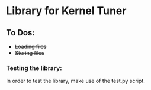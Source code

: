 # Library for Kernel Tuner
## To Dos:
- <s>Loading files</s>
- <s>Storing files</s>


### Testing the library:
In order to test the library, make use of the test.py script.
